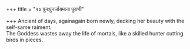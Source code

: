+++
title = "१० पुनःपुनर्जायमाना पुराणी"

+++
Ancient of days, againagain born newly, decking her beauty with the self-same raiment.  
     The Goddess wastes away the life of mortals, like a skilled hunter cutting birds in pieces.